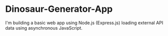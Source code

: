 # Dinosaur-Generator-App

I'm building a basic web app using Node.js (Express.js) loading external API data using asynchronous JavaScript.
